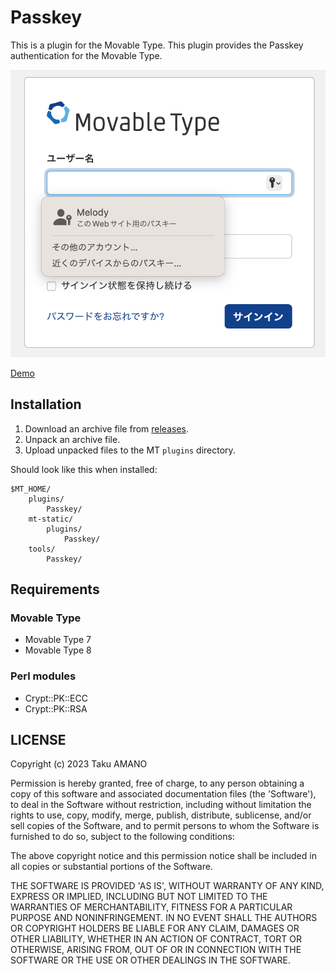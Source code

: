 # Passkey

This is a plugin for the Movable Type.
This plugin provides the Passkey authentication for the Movable Type.

![Screenshot](https://raw.githubusercontent.com/usualoma/mt-plugin-Passkey/main/artwork/screenshot.png)

[Demo](https://youtu.be/5Wta8HeNF2o)

## Installation

1. Download an archive file from [releases](https://github.com/movabletype/mt-plugin-Passkey/releases).
1. Unpack an archive file.
1. Upload unpacked files to the MT `plugins` directory.

Should look like this when installed:

    $MT_HOME/
        plugins/
            Passkey/
        mt-static/
            plugins/
                Passkey/
        tools/
            Passkey/

## Requirements

### Movable Type

* Movable Type 7
* Movable Type 8

### Perl modules

* Crypt::PK::ECC
* Crypt::PK::RSA

## LICENSE


Copyright (c) 2023 Taku AMANO

Permission is hereby granted, free of charge, to any person obtaining
a copy of this software and associated documentation files (the
'Software'), to deal in the Software without restriction, including
without limitation the rights to use, copy, modify, merge, publish,
distribute, sublicense, and/or sell copies of the Software, and to
permit persons to whom the Software is furnished to do so, subject to
the following conditions:

The above copyright notice and this permission notice shall be
included in all copies or substantial portions of the Software.

THE SOFTWARE IS PROVIDED 'AS IS', WITHOUT WARRANTY OF ANY KIND,
EXPRESS OR IMPLIED, INCLUDING BUT NOT LIMITED TO THE WARRANTIES OF
MERCHANTABILITY, FITNESS FOR A PARTICULAR PURPOSE AND NONINFRINGEMENT.
IN NO EVENT SHALL THE AUTHORS OR COPYRIGHT HOLDERS BE LIABLE FOR ANY
CLAIM, DAMAGES OR OTHER LIABILITY, WHETHER IN AN ACTION OF CONTRACT,
TORT OR OTHERWISE, ARISING FROM, OUT OF OR IN CONNECTION WITH THE
SOFTWARE OR THE USE OR OTHER DEALINGS IN THE SOFTWARE.